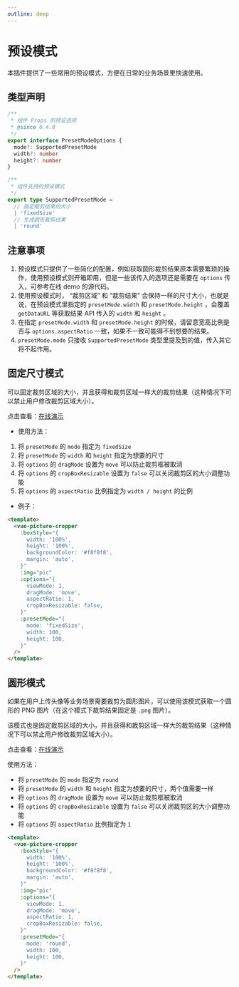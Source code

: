 ```yaml
---
outline: deep
---
```


# 预设模式

本插件提供了一些常用的预设模式，方便在日常的业务场景里快速使用。

## 类型声明

```ts
/**
 * 组件 Props 的预设选项
 * @since 0.4.0
 */
export interface PresetModeOptions {
  mode?: SupportedPresetMode
  width?: number
  height?: number
}

/**
 * 组件支持的预设模式
 */
export type SupportedPresetMode =
  // 指定裁剪结果的大小
  | 'fixedSize'
  // 生成圆形裁剪结果
  | 'round'
```

## 注意事项

1. 预设模式只提供了一些简化的配置，例如获取圆形裁剪结果原本需要繁琐的操作，使用预设模式则开箱即用，但是一些该传入的选项还是需要在 `options` 传入，可参考在线 demo 的源代码。
2. 使用预设模式时， “裁剪区域” 和 “裁剪结果” 会保持一样的尺寸大小，也就是说，在预设模式里指定的 `presetMode.width` 和 `presetMode.height` ，会覆盖 `getDataURL` 等获取结果 API 传入的 `width` 和 `height` 。
3. 在指定 `presetMode.width` 和 `presetMode.height` 的时候，请留意宽高比例是否与 `options.aspectRatio` 一致，如果不一致可能得不到想要的结果。
4. `presetMode.mode` 只接收 `SupportedPresetMode` 类型里提及到的值，传入其它将不起作用。

## 固定尺寸模式

可以固定裁剪区域的大小，并且获得和裁剪区域一样大的裁剪结果（这种情况下可以禁止用户修改裁剪区域大小）。

点击查看：[在线演示](./preset-mode-fixed-size.md)

- 使用方法：

1. 将 `presetMode` 的 `mode` 指定为 `fixedSize`
2. 将 `presetMode` 的 `width` 和 `height` 指定为想要的尺寸
3. 将 `options` 的 `dragMode` 设置为 `move` 可以防止裁剪框被取消
4. 将 `options` 的 `cropBoxResizable` 设置为 `false` 可以关闭裁剪区的大小调整功能
5. 将 `options` 的 `aspectRatio` 比例指定为 `width / height` 的比例

- 例子：

```html
<template>
  <vue-picture-cropper
    :boxStyle="{
      width: '100%',
      height: '100%',
      backgroundColor: '#f8f8f8',
      margin: 'auto',
    }"
    :img="pic"
    :options="{
      viewMode: 1,
      dragMode: 'move',
      aspectRatio: 1,
      cropBoxResizable: false,
    }"
    :presetMode="{
      mode: 'fixedSize',
      width: 100,
      height: 100,
    }"
  />
</template>
```

## 圆形模式

如果在用户上传头像等业务场景需要裁剪为圆形图片，可以使用该模式获取一个圆形的 PNG 图片（在这个模式下裁剪结果固定是 `.png` 图片）。

该模式也是固定裁剪区域的大小，并且获得和裁剪区域一样大的裁剪结果（这种情况下可以禁止用户修改裁剪区域大小）。

点击查看：[在线演示](./preset-mode-round.md)

使用方法：

- 将 `presetMode` 的 `mode` 指定为 `round`
- 将 `presetMode` 的 `width` 和 `height` 指定为想要的尺寸，两个值需要一样
- 将 `options` 的 `dragMode` 设置为 `move` 可以防止裁剪框被取消
- 将 `options` 的 `cropBoxResizable` 设置为 `false` 可以关闭裁剪区的大小调整功能
- 将 `options` 的 `aspectRatio` 比例指定为 `1`

```html
<template>
  <vue-picture-cropper
    :boxStyle="{
      width: '100%',
      height: '100%',
      backgroundColor: '#f8f8f8',
      margin: 'auto',
    }"
    :img="pic"
    :options="{
      viewMode: 1,
      dragMode: 'move',
      aspectRatio: 1,
      cropBoxResizable: false,
    }"
    :presetMode="{
      mode: 'round',
      width: 100,
      height: 100,
    }"
  />
</template>
```
